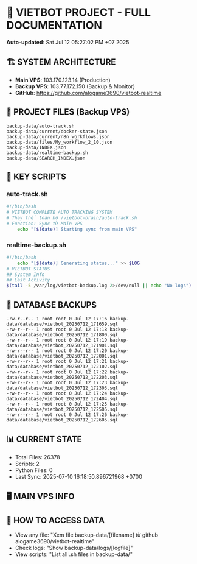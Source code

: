 # 🤖 VIETBOT PROJECT - FULL DOCUMENTATION
**Auto-updated**: Sat Jul 12 05:27:02 PM +07 2025

## 🏗️ SYSTEM ARCHITECTURE
- **Main VPS**: 103.170.123.14 (Production)
- **Backup VPS**: 103.77.172.150 (Backup & Monitor)
- **GitHub**: https://github.com/alogame3690/vietbot-realtime

## 📁 PROJECT FILES (Backup VPS)
```
backup-data/auto-track.sh
backup-data/current/docker-state.json
backup-data/current/n8n_workflows.json
backup-data/files/My_workflow_2_10.json
backup-data/INDEX.json
backup-data/realtime-backup.sh
backup-data/SEARCH_INDEX.json
```

## 🔧 KEY SCRIPTS
### auto-track.sh
```bash
#!/bin/bash
# VIETBOT COMPLETE AUTO TRACKING SYSTEM
# Thay thế toàn bộ /vietbot-brain/auto-track.sh
# Function: Sync từ Main VPS
    echo "[$(date)] Starting sync from main VPS"
```
### realtime-backup.sh
```bash
#!/bin/bash
    echo "[$(date)] Generating status..." >> $LOG
# VIETBOT STATUS
## System Info
## Last Activity
$(tail -5 /var/log/vietbot-backup.log 2>/dev/null || echo "No logs")
```

## 💾 DATABASE BACKUPS
```
-rw-r--r-- 1 root root 0 Jul 12 17:16 backup-data/database/vietbot_20250712_171659.sql
-rw-r--r-- 1 root root 0 Jul 12 17:18 backup-data/database/vietbot_20250712_171800.sql
-rw-r--r-- 1 root root 0 Jul 12 17:19 backup-data/database/vietbot_20250712_171901.sql
-rw-r--r-- 1 root root 0 Jul 12 17:20 backup-data/database/vietbot_20250712_172001.sql
-rw-r--r-- 1 root root 0 Jul 12 17:21 backup-data/database/vietbot_20250712_172102.sql
-rw-r--r-- 1 root root 0 Jul 12 17:22 backup-data/database/vietbot_20250712_172203.sql
-rw-r--r-- 1 root root 0 Jul 12 17:23 backup-data/database/vietbot_20250712_172303.sql
-rw-r--r-- 1 root root 0 Jul 12 17:24 backup-data/database/vietbot_20250712_172404.sql
-rw-r--r-- 1 root root 0 Jul 12 17:25 backup-data/database/vietbot_20250712_172505.sql
-rw-r--r-- 1 root root 0 Jul 12 17:26 backup-data/database/vietbot_20250712_172605.sql
```

## 📊 CURRENT STATE
- Total Files: 26378
- Scripts: 2
- Python Files: 0
- Last Sync: 2025-07-10 16:18:50.896721968 +0700

## 🖥️ MAIN VPS INFO


## 🚨 HOW TO ACCESS DATA
- View any file: "Xem file backup-data/[filename] từ github alogame3690/vietbot-realtime"
- Check logs: "Show backup-data/logs/[logfile]"
- View scripts: "List all .sh files in backup-data/"
